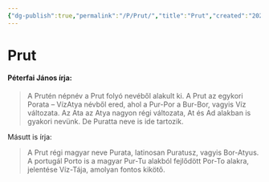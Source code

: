 ```yaml
---
{"dg-publish":true,"permalink":"/P/Prut/","title":"Prut","created":"2023-11-21T10:09","updated":"2024-10-25T23:54"}
---
```



# Prut

#### Péterfai János írja:

> A Prutén népnév a Prut folyó nevéből alakult ki. A Prut az egykori Porata – VízAtya névből ered, ahol a Pur-Por a Bur-Bor, vagyis Víz változata. Az Ata az Atya nagyon régi változata, At és Ad alakban is gyakori nevünk. De Puratta neve is ide tartozik.  

Másutt is írja:  
> A Prut régi magyar neve Purata, latinosan Puratusz, vagyis Bor-Atyus. A portugál Porto is a magyar Pur-Tu alakból fejlődött Por-To alakra, jelentése Víz-Tája, amolyan fontos kikötő. 
